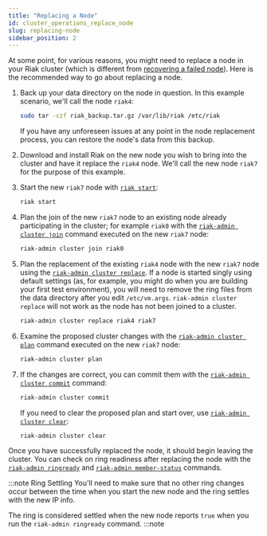 ```yaml
---
title: "Replacing a Node"
id: cluster_operations_replace_node
slug: replacing-node
sidebar_position: 2
---
```


At some point, for various reasons, you might need to replace a node in
your Riak cluster (which is different from [recovering a failed node](../../using/repair-recovery/index.md)). Here is the recommended way to go
about replacing a node.

1. Back up your data directory on the node in question. In this example
   scenario, we'll call the node `riak4`:

   ```bash
   sudo tar -czf riak_backup.tar.gz /var/lib/riak /etc/riak
   ```

    If you have any unforeseen issues at any point in the node
    replacement process, you can restore the node's data from this
    backup.

2. Download and install Riak on the new node you wish to bring into the
   cluster and have it replace the `riak4` node. We'll call the new node
   `riak7` for the purpose of this example.

3. Start the new `riak7` node with [`riak start`](../../using/admin/riak-cli.md#start):

   ```bash
   riak start
   ```

4. Plan the join of the new `riak7` node to an existing node already
   participating in the cluster; for example `riak0` with the [`riak-admin cluster join`](../../using/admin/riak-admin.md#cluster) command executed on the new `riak7` node:

   ```bash
   riak-admin cluster join riak0
   ```

5. Plan the replacement of the existing `riak4` node with the new
   `riak7` node using the [`riak-admin cluster replace`](../../using/admin/riak-admin.md#cluster).
   If a node is started singly using default settings (as, for example,
   you might do when you are building your first test environment), you
   will need to remove the ring files from the data directory after you
   edit `/etc/vm.args`. `riak-admin cluster replace` will not work as
   the node has not been joined to a cluster.

   ```bash
   riak-admin cluster replace riak4 riak7
   ```

6. Examine the proposed cluster changes with the [`riak-admin cluster plan`](../../using/admin/riak-admin.md#cluster) command executed on the new
   `riak7` node:

   ```bash
   riak-admin cluster plan
   ```

7. If the changes are correct, you can commit them with the
   [`riak-admin cluster commit`](../../using/admin/riak-admin.md#cluster) command:

   ```bash
   riak-admin cluster commit
   ```

    If you need to clear the proposed plan and start over, use [`riak-admin cluster clear`](../../using/admin/riak-admin.md#cluster):

   ```bash
   riak-admin cluster clear
   ```

Once you have successfully replaced the node, it should begin leaving
the cluster. You can check on ring readiness after replacing the node
with the [`riak-admin ringready`](../../using/admin/riak-admin.md#ringready)
and [`riak-admin member-status`](../../using/admin/riak-admin.md#member-status)
commands.

:::note Ring Settling
You'll need to make sure that no other ring changes occur between the time
when you start the new node and the ring settles with the new IP info.

The ring is considered settled when the new node reports `true` when you run
the `riak-admin ringready` command.
:::note
